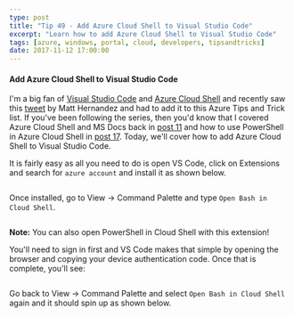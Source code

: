 ```yaml
---
type: post
title: "Tip 49 - Add Azure Cloud Shell to Visual Studio Code"
excerpt: "Learn how to add Azure Cloud Shell to Visual Studio Code"
tags: [azure, windows, portal, cloud, developers, tipsandtricks]
date: 2017-11-12 17:00:00
---
```



#### Add Azure Cloud Shell to Visual Studio Code

I'm a big fan of [Visual Studio Code](http://twitter.com/code?WT.mc_id=twitter-azuredevtips-micrum) and [Azure Cloud Shell](https://azure.microsoft.com/en-us/features/cloud-shell?WT.mc_id=azure-azuredevtips-micrum) and recently saw this [tweet](https://twitter.com/fiveisprime/status/928774771763900416?WT.mc_id=twitter-azuredevtips-micrum) by Matt Hernandez and had to add it to this Azure Tips and Trick list. If you've been following the series, then you'd know that I covered Azure Cloud Shell and MS Docs back in [post 11](tip11/) and how to use PowerShell in Azure Cloud Shell in [post 17](tip17/). Today, we'll cover how to add Azure Cloud Shell to Visual Studio Code. 

It is fairly easy as all you need to do is open VS Code, click on Extensions and search for `azure account` and install it as shown below. 

<img :src="$withBase('/files/azurevscode1.png')">

Once installed, go to View -> Command Palette and type `Open Bash in Cloud Shell`. 

<img :src="$withBase('/files/azurevscode2.png')">

**Note:** You can also open PowerShell in Cloud Shell with this extension!


You'll need to sign in first and VS Code makes that simple by opening the browser and copying your device authentication code. Once that is complete, you'll see: 

<img :src="$withBase('/files/azurevscode3.png')">

Go back to View -> Command Palette and select `Open Bash in Cloud Shell` again and it should spin up as shown below.

 <img :src="$withBase('/files/azurevscode4.png')">
